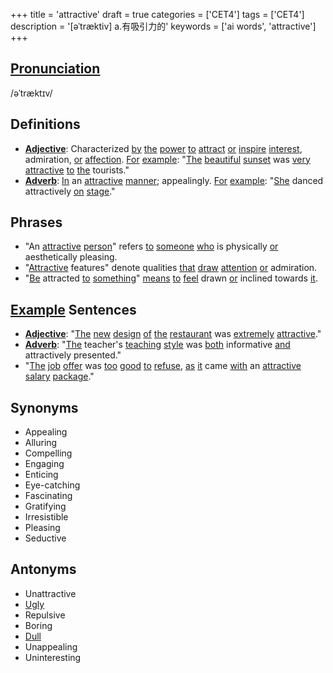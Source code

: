 +++
title = 'attractive'
draft = true
categories = ['CET4']
tags = ['CET4']
description = '[əˈtræktiv] a.有吸引力的'
keywords = ['ai words', 'attractive']
+++

## [Pronunciation](/post/pronunciation/)
/əˈtræktɪv/

## Definitions
- **[Adjective](/post/adjective/)**: Characterized [by](/post/by/) [the](/post/the/) [power](/post/power/) [to](/post/to/) [attract](/post/attract/) [or](/post/or/) [inspire](/post/inspire/) [interest](/post/interest/), admiration, [or](/post/or/) [affection](/post/affection/). [For](/post/for/) [example](/post/example/): "[The](/post/the/) [beautiful](/post/beautiful/) [sunset](/post/sunset/) was [very](/post/very/) [attractive](/post/attractive/) [to](/post/to/) [the](/post/the/) tourists."
- **[Adverb](/post/adverb/)**: [In](/post/in/) an [attractive](/post/attractive/) [manner](/post/manner/); appealingly. [For](/post/for/) [example](/post/example/): "[She](/post/she/) danced attractively [on](/post/on/) [stage](/post/stage/)."

## Phrases
- "An [attractive](/post/attractive/) [person](/post/person/)" refers [to](/post/to/) [someone](/post/someone/) [who](/post/who/) is physically [or](/post/or/) aesthetically pleasing.
- "[Attractive](/post/attractive/) features" denote qualities [that](/post/that/) [draw](/post/draw/) [attention](/post/attention/) [or](/post/or/) admiration.
- "[Be](/post/be/) attracted [to](/post/to/) [something](/post/something/)" [means](/post/means/) [to](/post/to/) [feel](/post/feel/) drawn [or](/post/or/) inclined towards [it](/post/it/).

## [Example](/post/example/) Sentences
- **[Adjective](/post/adjective/)**: "[The](/post/the/) [new](/post/new/) [design](/post/design/) [of](/post/of/) [the](/post/the/) [restaurant](/post/restaurant/) was [extremely](/post/extremely/) [attractive](/post/attractive/)."
- **[Adverb](/post/adverb/)**: "[The](/post/the/) teacher's [teaching](/post/teaching/) [style](/post/style/) was [both](/post/both/) informative [and](/post/and/) attractively presented."
- "[The](/post/the/) [job](/post/job/) [offer](/post/offer/) was [too](/post/too/) [good](/post/good/) [to](/post/to/) [refuse](/post/refuse/), [as](/post/as/) [it](/post/it/) came [with](/post/with/) an [attractive](/post/attractive/) [salary](/post/salary/) [package](/post/package/)."

## Synonyms
- Appealing
- Alluring
- Compelling
- Engaging
- Enticing
- Eye-catching
- Fascinating
- Gratifying
- Irresistible
- Pleasing
- Seductive

## Antonyms
- Unattractive
- [Ugly](/post/ugly/)
- Repulsive
- Boring
- [Dull](/post/dull/)
- Unappealing
- Uninteresting
